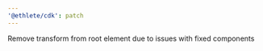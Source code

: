 ```yaml
---
'@ethlete/cdk': patch
---
```


Remove transform from root element due to issues with fixed components
